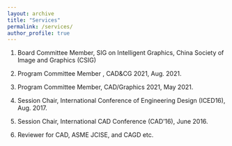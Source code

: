 ```yaml
---
layout: archive
title: "Services"
permalink: /services/
author_profile: true
---
```


<!-- {% if site.talkmap_link == true %}

<p style="text-decoration:underline;"><a href="/talkmap.html">See a map of all the places I've given a talk!</a></p>

{% endif %}

{% for post in site.talks reversed %}
  {% include archive-single-talk.html %}
{% endfor %} -->
1. Board Committee Member, SIG on Intelligent Graphics, China Society of Image and Graphics (CSIG)

1. Program Committee Member , CAD&CG 2021, Aug. 2021.

1. Program Committee Member, CAD/Graphics 2021, May 2021.

1. Session Chair, International Conference of Engineering Design (ICED16), Aug. 2017.

1. Session Chair, International CAD Conference (CAD’16), June 2016.

1. Reviewer for CAD, ASME JCISE, and CAGD etc.



